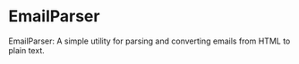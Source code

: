 # EmailParser
EmailParser: A simple utility for parsing and converting emails from HTML to plain text.
